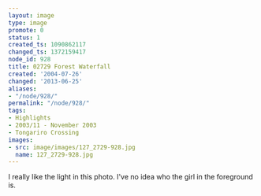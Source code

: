 ```yaml
---
layout: image
type: image
promote: 0
status: 1
created_ts: 1090862117
changed_ts: 1372159417
node_id: 928
title: 02729 Forest Waterfall
created: '2004-07-26'
changed: '2013-06-25'
aliases:
- "/node/928/"
permalink: "/node/928/"
tags:
- Highlights
- 2003/11 - November 2003
- Tongariro Crossing
images:
- src: image/images/127_2729-928.jpg
  name: 127_2729-928.jpg
---
```

I really like the light in this photo.  I've no idea who the girl in the foreground is.
